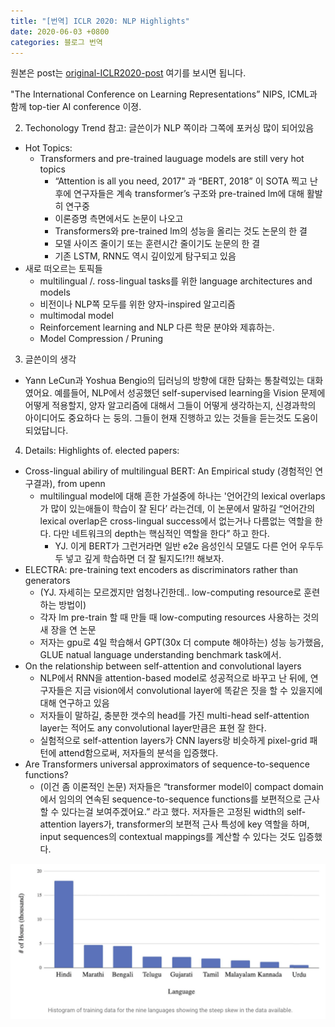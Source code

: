 ```yaml
---
title: "[번역] ICLR 2020: NLP Highlights"
date: 2020-06-03 +0800
categories: 블로그 번역
---
```

원본은 post는 [original-ICLR2020-post] 여기를 보시면 됩니다.

"The International Conference on Learning Representations”
NIPS, ICML과 함께 top-tier AI conference 이졍.

2. Techonology Trend
참고: 글쓴이가 NLP 쪽이라 그쪽에 포커싱 많이 되어있음
* Hot Topics:
    * Transformers and pre-trained lauguage models are still very hot topics
        * “Attention is all you need, 2017" 과 “BERT, 2018” 이 SOTA 찍고 난 후에 연구자들은 계속 transformer’s 구조와 pre-trained lm에 대해 활발히 연구중
        * 이론증명 측면에서도 논문이 나오고
        * Transformers와 pre-trained lm의 성능을 올리는 것도 논문의 한 결
        * 모델 사이즈 줄이기 또는 훈련시간 줄이기도 눈문의 한 결
        * 기존 LSTM, RNN도 역시 깊이있게 탐구되고 있음
* 새로 떠오르는 토픽들
    * multilingual /. ross-lingual tasks를 위한 language architectures and models
    * 비전이나 NLP쪽 모두를 위한 양자-inspired 알고리즘
    * multimodal model
    * Reinforcement learning and NLP 다른 학문 분야와 제휴하는.
    * Model Compression / Pruning

3. 글쓴이의 생각
* Yann LeCun과 Yoshua Bengio의 딥러닝의 방향에 대한 담화는 통찰력있는 대화였어요. 예를들어, NLP에서 성공했던 self-supervised learning을 Vision 문제에 어떻게 적용할지, 양자 알고리즘에 대해서 그들이 어떻게 생각하는지, 신경과학의 아이디어도 중요하다 는 둥의. 그들이 현재 진행하고 있는 것들을 듣는것도 도움이 되었답니다.

4. Details: Highlights of. elected papers:
* Cross-lingual abiliry of multilingual BERT: An Empirical study (경험적인 연구결과), from upenn
    * multilingual model에 대해 흔한 가설중에 하나는 '언어간의 lexical overlaps가 많이 있는애들이 학습이 잘 된다’ 라는건데, 이 논문에서 말하길 “언어간의 lexical overlap은 cross-lingual success에서 없는거나 다름없는 역할을 한다. 다만 네트워크의 depth는 핵심적인 역할을 한다” 하고 한다.
        * YJ. 이게 BERT가 그런거라면 일반 e2e 음성인식 모델도 다른 언어 우두두두 넣고 깊게 학습하면 더 잘 될지도!?!! 해보자.
* ELECTRA: pre-training text encoders as discriminators rather than generators
    * (YJ. 자세히는 모르겠지만 엄청나긴한데.. low-computing resource로 훈련하는 방법이)
    * 각자 lm pre-train 할 때 만들 때 low-computing resources 사용하는 것의 새 장을 연 논문
    * 저자는 gpu로 4일 학습해서 GPT(30x 더 compute 해야하는) 성능 능가했음, GLUE natual language understanding benchmark task에서.
* On the relationship between self-attention and convolutional layers
    * NLP에서 RNN을 attention-based model로 성공적으로 바꾸고 난 뒤에, 연구자들은 지금 vision에서 convolutional layer에 똑같은 짓을 할 수 있을지에 대해 연구하고 있음
    * 저자들이 말하길, 충분한 갯수의 head를 가진 multi-head self-attention layer는 적어도 any convolutional layer만큼은 표현 잘 한다.
    * 실험적으로 self-attention layers가 CNN layers랑 비슷하게 pixel-grid 패턴에 attend함으로써, 저자들의 분석을 입증했다.
* Are Transformers universal approximators of sequence-to-sequence functions?
    * (이건 좀 이론적인 논문) 저자들은 “transformer model이 compact domain에서 임의의 연속된 sequence-to-sequence functions를 보편적으로 근사할 수 있다는걸 보여주겠어요.” 라고 했다. 저자들은 고정된 width의 self-attention layers가, transformer의 보편적 근사 특성에 key 역할을 하며, input sequences의 contextual mappings를 계산할 수 있다는 것도 입증했다. 


![image2](/images/2.png)



[original-ICLR2020-post]: https://towardsdatascience.com/iclr-2020-nlp-highlights-511deb99b967
